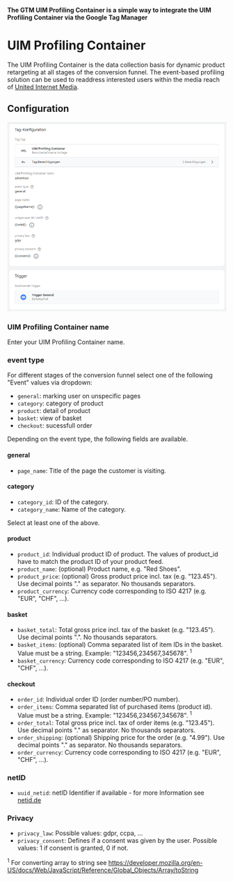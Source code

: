 **The GTM UIM Profiling Container is a simple way to integrate the UIM Profiling Container via the Google Tag Manager**

#  UIM Profiling Container

The UIM Profiling Container is the data collection basis for dynamic product retargeting at all stages of the conversion funnel. The event-based profiling solution can be used to readdress interested users within the media reach of [United Internet Media](https://www.united-internet-media.de/).

## Configuration

![UIM Profiling Container](/uim-profiling-container.png)

### UIM Profiling Container name

Enter your UIM Profiling Container name.

### event type

For different stages of the conversion funnel select one of the following "Event" values via dropdown:

* `general`: marking user on unspecific pages 
* `category`: category of product
* `product`: detail of product
* `basket`: view of basket
* `checkout`: sucessfull order

Depending on the event type, the following fields are available.

#### general

* `page_name`: Title of the page the customer is visiting.

#### category

* `category_id`: ID of the category.
* `category_name`: Name of the category.

Select at least one of the above.

#### product

* `product_id`: Individual product ID of product. The values of product_id have to match the product ID of your product feed.
* `product_name`: (optional) Product name, e.g. "Red Shoes".
* `product_price`: (optional) Gross product price incl. tax (e.g. "123.45"). Use decimal points "." as separator. No thousands separators.
* `product_currency`: Currency code corresponding to ISO 4217 (e.g. "EUR", "CHF", ...).

#### basket

* `basket_total`: Total gross price incl. tax of the basket (e.g. "123.45"). Use decimal points ".". No thousands separators.
* `basket_items`: (optional) Comma separated list of item IDs in the basket. Value must be a string. Example: "123456,234567,345678". <sup>1</sup>
* `basket_currency`: Currency code corresponding to ISO 4217 (e.g. "EUR", "CHF", ...).

#### checkout

* `order_id`: Individual order ID (order number/PO number).
* `order_items`: Comma separated list of purchased items (product id). Value must be a string. Example: "123456,234567,345678". <sup>1</sup>
* `order_total`: Total gross price incl. tax of order items (e.g. "123.45"). Use decimal points "." as separator. No thousands separators.
* `order_shipping`: (optional) Shipping price for the order (e.g. "4.99"). Use decimal points "." as separator. No thousands separators.
* `order_currency`: Currency code corresponding to ISO 4217 (e.g. "EUR", "CHF", ...).

### netID

* `uuid_netid`: netID Identifier if available - for more Information see [netid.de](https://netid.de/)

### Privacy

* `privacy_law`: Possible values: gdpr, ccpa, ...
* `privacy_consent`: Defines if a consent was given by the user. Possible values: 1 if consent is granted, 0 if not.

<sup>1</sup> For converting array to string see https://developer.mozilla.org/en-US/docs/Web/JavaScript/Reference/Global_Objects/Array/toString
